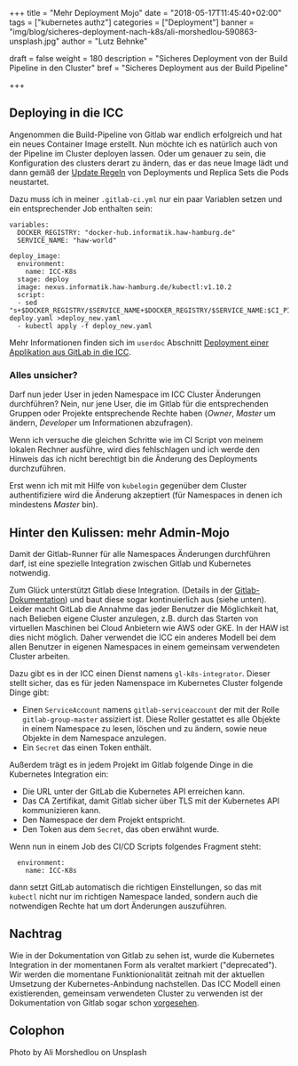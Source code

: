 +++
title = "Mehr Deployment Mojo"
date = "2018-05-17T11:45:40+02:00"
tags = ["kubernetes authz"]
categories = ["Deployment"]
banner = "img/blog/sicheres-deployment-nach-k8s/ali-morshedlou-590863-unsplash.jpg"
author = "Lutz Behnke"

draft = false
weight = 180
description = "Sicheres Deployment von der Build Pipeline in den Cluster"
bref = "Sicheres Deployment aus der Build Pipeline"

+++

## Deploying in die ICC

Angenommen die Build-Pipeline von Gitlab war endlich erfolgreich und hat ein neues Container Image erstellt. Nun möchte ich es natürlich auch von der Pipeline im Cluster deployen lassen. Oder um genauer zu sein, die Konfiguration des clusters derart zu ändern, das er das neue Image lädt und dann gemäß der [Update Regeln](https://kubernetes.io/docs/concepts/workloads/controllers/deployment/#updating-a-deployment) von Deployments und Replica Sets die Pods neustartet.

Dazu muss ich in meiner `.gitlab-ci.yml` nur ein paar Variablen setzen und ein entsprechender Job enthalten sein:

```
variables:
  DOCKER_REGISTRY: "docker-hub.informatik.haw-hamburg.de"
  SERVICE_NAME: "haw-world"

deploy_image:
  environment:
    name: ICC-K8s
  stage: deploy
  image: nexus.informatik.haw-hamburg.de/kubectl:v1.10.2
  script:
  - sed "s+$DOCKER_REGISTRY/$SERVICE_NAME+$DOCKER_REGISTRY/$SERVICE_NAME:$CI_PIPELINE_ID+g" deploy.yaml >deploy_new.yaml
  - kubectl apply -f deploy_new.yaml
```


Mehr Informationen finden sich im `userdoc` Abschnitt [Deployment einer Applikation aus GitLab in die ICC](https://userdoc.informatik.haw-hamburg.de/doku.php?id=docu:informatikcomputecloud#deployment_einer_applikation_aus_gitlab_in_die_icc).

### Alles unsicher?

Darf nun jeder User in jeden Namespace im ICC Cluster Änderungen durchführen? Nein, nur jene User, die im Gitlab für die entsprechenden Gruppen oder Projekte entsprechende Rechte haben (*Owner*, *Master* um ändern, *Developer* um Informationen abzufragen).

Wenn ich versuche die gleichen Schritte wie im CI Script von meinem lokalen Rechner ausführe, wird dies fehlschlagen und ich werde den Hinweis das ich nicht berechtigt bin die Änderung des Deployments durchzuführen.

Erst wenn ich mit mit Hilfe von `kubelogin` gegenüber dem Cluster authentifiziere wird die Änderung akzeptiert (für Namespaces in denen ich mindestens *Master* bin).

## Hinter den Kulissen: mehr Admin-Mojo

Damit der Gitlab-Runner für alle Namespaces Änderungen durchführen darf, ist eine spezielle Integration zwischen Gitlab und Kubernetes notwendig.

Zum Glück unterstützt Gitlab diese Integration. (Details in der [Gitlab-Dokumentation](https://docs.gitlab.com/ee/user/project/integrations/kubernetes.html)) und baut diese sogar kontinuierlich aus (siehe unten). Leider macht GitLab die Annahme das jeder Benutzer die Möglichkeit hat, nach Belieben eigene Cluster anzulegen, z.B. durch das Starten von virtuellen Maschinen bei Cloud Anbietern wie AWS oder GKE. In der HAW ist dies nicht möglich. Daher verwendet die ICC ein anderes Modell bei dem allen Benutzer in eigenen Namespaces in einem gemeinsam verwendeten Cluster arbeiten.

Dazu gibt es in der ICC einen Dienst namens `gl-k8s-integrator`. Dieser stellt sicher, das es für jeden Namenspace im Kubernetes Cluster folgende Dinge gibt:

* Einen `ServiceAccount` namens `gitlab-serviceaccount` der mit der Rolle `gitlab-group-master` assiziert ist. Diese Roller gestattet es alle Objekte in einem Namespace zu lesen, löschen und zu ändern, sowie neue Objekte in dem Namespace anzulegen.
* Ein `Secret` das einen Token enthält.

Außerdem trägt es in jedem Projekt im Gitlab folgende Dinge in die Kubernetes Integration ein:

* Die URL unter der GitLab die Kubernetes API erreichen kann.
* Das CA Zertifikat, damit Gitlab sicher über TLS mit der Kubernetes API kommunizieren kann.
* Den Namespace der dem Projekt entspricht.
* Den Token aus dem `Secret`, das oben erwähnt wurde.

Wenn nun in einem Job des CI/CD Scripts folgendes Fragment steht:

```
  environment:
    name: ICC-K8s
```

dann setzt GitLab automatisch die richtigen Einstellungen, so das mit `kubectl` nicht nur im richtigen Namespace landed, sondern auch die notwendigen Rechte hat um dort Änderungen auszuführen.

## Nachtrag

Wie in der Dokumentation von Gitlab zu sehen ist, wurde die Kubernetes Integration in der momentanen Form als veraltet markiert ("deprecated"). Wir werden die momentane Funktionionalität zeitnah mit der aktuellen Umsetzung der Kubernetes-Anbindung nachstellen. Das ICC Modell einen existierenden, gemeinsam verwendeten Cluster zu verwenden ist der Dokumentation von Gitlab sogar schon [vorgesehen](https://docs.gitlab.com/ee/user/project/clusters/index.html#adding-an-existing-kubernetes-cluster).

## Colophon

Photo by Ali Morshedlou on Unsplash
